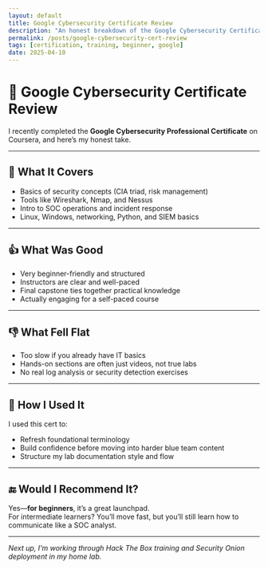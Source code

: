 ```yaml
---
layout: default
title: Google Cybersecurity Certificate Review
description: "An honest breakdown of the Google Cybersecurity Certificate—what it covers well, where it falls short, and how to actually turn it into hands-on experience."
permalink: /posts/google-cybersecurity-cert-review
tags: [certification, training, beginner, google]
date: 2025-04-10
---
```


# 🔐 Google Cybersecurity Certificate Review

I recently completed the **Google Cybersecurity Professional Certificate** on Coursera, and here’s my honest take.

---

## 🧠 What It Covers

- Basics of security concepts (CIA triad, risk management)
- Tools like Wireshark, Nmap, and Nessus
- Intro to SOC operations and incident response
- Linux, Windows, networking, Python, and SIEM basics

---

## 👍 What Was Good

- Very beginner-friendly and structured
- Instructors are clear and well-paced
- Final capstone ties together practical knowledge
- Actually engaging for a self-paced course

---

## 👎 What Fell Flat

- Too slow if you already have IT basics
- Hands-on sections are often just videos, not true labs
- No real log analysis or security detection exercises

---

## 🔧 How I Used It

I used this cert to:
- Refresh foundational terminology
- Build confidence before moving into harder blue team content
- Structure my lab documentation style and flow

---

## 🔚 Would I Recommend It?

Yes—**for beginners**, it’s a great launchpad.  
For intermediate learners? You’ll move fast, but you’ll still learn how to communicate like a SOC analyst.

---

*Next up, I’m working through Hack The Box training and Security Onion deployment in my home lab.*
